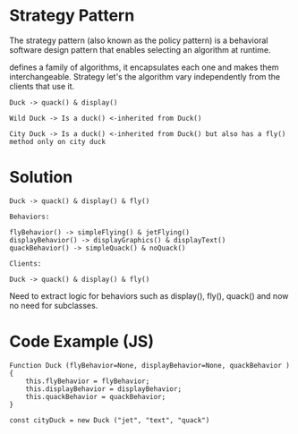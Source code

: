 # Strategy Pattern

The strategy pattern (also known as the policy pattern) is a behavioral software design pattern that enables selecting an algorithm at runtime.

defines a family of algorithms, it encapsulates each one and makes them interchangeable. Strategy let's the algorithm vary independently from the clients that use it. 

`Duck -> quack() & display()`

    Wild Duck -> Is a duck() <-inherited from Duck()

    City Duck -> Is a duck() <-inherited from Duck() but also has a fly() method only on city duck

# Solution

`Duck -> quack() & display() & fly()`

    Behaviors:

    flyBehavior() -> simpleFlying() & jetFlying()
    displayBehavior() -> displayGraphics() & displayText()
    quackBehavior() -> simpleQuack() & noQuack()

    Clients:

    Duck -> quack() & display() & fly()

Need to extract logic for behaviors such as display(), fly(), quack() and now no need for subclasses. 


# Code Example (JS)

    Function Duck (flyBehavior=None, displayBehavior=None, quackBehavior ) {
        this.flyBehavior = flyBehavior;
        this.displayBehavior = displayBehavior;
        this.quackBehavior = quackBehavior;
    }

    const cityDuck = new Duck ("jet", "text", "quack")



